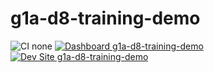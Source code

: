 # g1a-d8-training-demo

![CI none](https://img.shields.io/badge/ci-none-orange.svg)
[![Dashboard g1a-d8-training-demo](https://img.shields.io/badge/dashboard-g1a_d8_training_demo-yellow.svg)](https://dashboard.pantheon.io/sites/5338c6de-bfc2-448f-9f6e-801bc9e9dbde#dev/code)
[![Dev Site g1a-d8-training-demo](https://img.shields.io/badge/site-g1a_d8_training_demo-blue.svg)](http://dev-g1a-d8-training-demo.pantheonsite.io/)